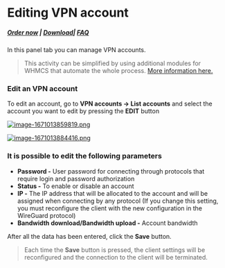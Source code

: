 # Editing VPN account

##### [Order now](https://panel.puqcloud.com/index.php?rp=/store/puqvpn) | [Download](https://download.puqcloud.com/cp/puqvpncp/)| [FAQ](https://faq.puqcloud.com)

In this panel tab you can manage VPN accounts.

>This activity can be simplified by using additional modules for WHMCS that automate the whole process. [More information here.](https://puqcloud.com/whmcs-modules-vpn/)

### Edit an VPN account

To edit an account, go to **VPN accounts -&gt; List accounts** and select the account you want to edit by pressing the **EDIT** button

[![image-1671013859819.png](https://doc.puq.info/uploads/images/gallery/2022-12/scaled-1680-/image-1671013859819.png)](https://doc.puq.info/uploads/images/gallery/2022-12/image-1671013859819.png)

[![image-1671013884416.png](https://doc.puq.info/uploads/images/gallery/2022-12/scaled-1680-/image-1671013884416.png)](https://doc.puq.info/uploads/images/gallery/2022-12/image-1671013884416.png)

### It is possible to edit the following parameters

- **Password -** User password for connecting through protocols that require login and password authorization
- **Status -** To enable or disable an account
- **IP -** The IP address that will be allocated to the account and will be assigned when connecting by any protocol (If you change this setting, you must reconfigure the client with the new configuration in the WireGuard protocol)
- **Bandwidth download/Bandwidth upload -** Account bandwidth

After all the data has been entered, click the **Save** button.

>Each time the **Save** button is pressed, the client settings will be reconfigured and the connection to the client will be terminated.
